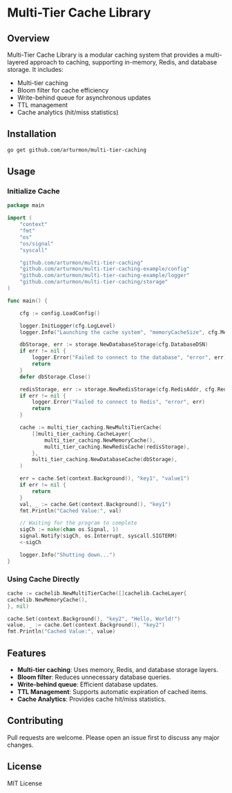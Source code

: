 # Multi-Tier Cache Library

## Overview
Multi-Tier Cache Library is a modular caching system that provides a multi-layered approach to caching, supporting in-memory, Redis, and database storage. It includes:
- Multi-tier caching
- Bloom filter for cache efficiency
- Write-behind queue for asynchronous updates
- TTL management
- Cache analytics (hit/miss statistics)

## Installation

```sh
go get github.com/arturmon/multi-tier-caching
```

## Usage

### Initialize Cache
```go
package main

import (
	"context"
	"fmt"
	"os"
	"os/signal"
	"syscall"

	"github.com/arturmon/multi-tier-caching"
	"github.com/arturmon/multi-tier-caching-example/config"
	"github.com/arturmon/multi-tier-caching-example/logger"
	"github.com/arturmon/multi-tier-caching/storage"
)

func main() {

	cfg := config.LoadConfig()

	logger.InitLogger(cfg.LogLevel)
	logger.Info("Launching the cache system", "memoryCacheSize", cfg.MemoryCacheSize)

	dbStorage, err := storage.NewDatabaseStorage(cfg.DatabaseDSN)
	if err != nil {
		logger.Error("Failed to connect to the database", "error", err)
		return
	}
	defer dbStorage.Close()

	redisStorage, err := storage.NewRedisStorage(cfg.RedisAddr, cfg.RedisPassword)
	if err != nil {
		logger.Error("Failed to connect to Redis", "error", err)
		return
	}

	cache := multi_tier_caching.NewMultiTierCache(
		[]multi_tier_caching.CacheLayer{
			multi_tier_caching.NewMemoryCache(),
			multi_tier_caching.NewRedisCache(redisStorage),
		},
		multi_tier_caching.NewDatabaseCache(dbStorage),
	)

	err = cache.Set(context.Background(), "key1", "value1")
	if err != nil {
		return
	}
	val, _ := cache.Get(context.Background(), "key1")
	fmt.Println("Cached Value:", val)

	// Waiting for the program to complete
	sigCh := make(chan os.Signal, 1)
	signal.Notify(sigCh, os.Interrupt, syscall.SIGTERM)
	<-sigCh

	logger.Info("Shutting down...")
}

```

### Using Cache Directly
```go
cache := cachelib.NewMultiTierCache([]cachelib.CacheLayer{
cachelib.NewMemoryCache(),
}, nil)

cache.Set(context.Background(), "key2", "Hello, World!")
value, _ := cache.Get(context.Background(), "key2")
fmt.Println("Cached Value:", value)
```

## Features
- **Multi-tier caching**: Uses memory, Redis, and database storage layers.
- **Bloom filter**: Reduces unnecessary database queries.
- **Write-behind queue**: Efficient database updates.
- **TTL Management**: Supports automatic expiration of cached items.
- **Cache Analytics**: Provides cache hit/miss statistics.

## Contributing
Pull requests are welcome. Please open an issue first to discuss any major changes.

## License
MIT License

